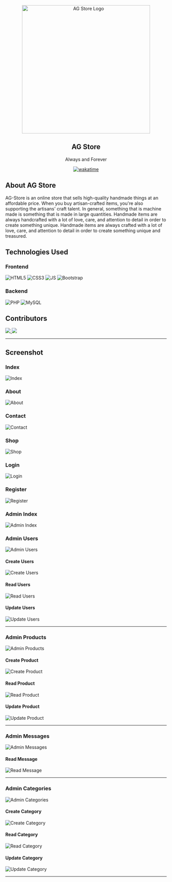 <p align="center"><a href="https://agstore.infinityfreeapp.com" target="_blank"><img src="./images/favicon.png" alt="AG Store Logo" width="400"></a>
<h2 align="center">AG Store</h2>
<p align="center">Always and Forever</p>
</p>
<p align="center">
<a href="https://wakatime.com/badge/user/d843d77e-df9e-4be5-a842-ed311ba05a54/project/dfa7c411-6918-4df4-a808-34d9d403dfe9"><img src="https://wakatime.com/badge/user/d843d77e-df9e-4be5-a842-ed311ba05a54/project/dfa7c411-6918-4df4-a808-34d9d403dfe9.svg" alt="wakatime"></a>
</p>

## About AG Store

AG-Store is an online store that sells high-quality handmade things at an affordable price. When you buy artisan-crafted items, you're also supporting the artisans' craft talent. In general, something that is machine made is something that is made in large quantities. Handmade items are always handcrafted with a lot of love, care, and attention to detail in order to create something unique. Handmade items are always crafted with a lot of love, care, and attention to detail in order to create something unique and treasured.

## Technologies Used

### Frontend
![HTML5](https://img.shields.io/badge/HTML5-FF0000?style=for-the-badge&logo=html5&logoColor=000&labelColor=E34F26)
![CSS3](https://img.shields.io/badge/CSS3-0000FF?style=for-the-badge&logo=css3&logoColor=000&labelColor=1572B6)
![JS](https://img.shields.io/badge/JavaScript-FFFF00?style=for-the-badge&logo=javascript&logoColor=000&labelColor=F7DF1E)
![Bootstrap](https://img.shields.io/badge/Bootstrap-4B00B2?style=for-the-badge&logo=bootstrap&logoColor=000&labelColor=7952B3)


### Backend
![PHP](https://img.shields.io/badge/PHP-779AB5?style=for-the-badge&logo=php&logoColor=000&labelColor=777BB4)
![MySQL](https://img.shields.io/badge/MySQL-434AA1?style=for-the-badge&logo=mysql&logoColor=000&labelColor=4479A1)

## Contributors

<a href="https://github.com/kabirdeula">
  <img src="https://github.com/kabirdeula.png?size=250">
</a>
<a href="https://github.com/bijinamaharjan">
  <img src="https://github.com/bijinamaharjan.png?size=250">
</a>

---

## Screenshot

### Index

![Index](./images/screenshot/index.png)

### About

![About](./images/screenshot/aboutus.png)

### Contact

![Contact](./images/screenshot/contactus.png)

### Shop

![Shop](./images/screenshot/shop.png)

### Login

![Login](./images/screenshot/login.png)

### Register

![Register](./images/screenshot/register.png)

### Admin Index

![Admin Index](./images/screenshot/adminIndex.png)

### Admin Users

![Admin Users](./images/screenshot/adminUsers.png)

#### Create Users

![Create Users](./images/screenshot/createUser.png)

#### Read Users

![Read Users](./images/screenshot/readUser.png)

#### Update Users

![Update Users](./images/screenshot/updateUser.png)

---

### Admin Products

![Admin Products](./images/screenshot/adminProducts.png)

#### Create Product

![Create Product](./images/screenshot/createProduct.png)

#### Read Product

![Read Product](./images/screenshot/readProduct.png)

#### Update Product

![Update Product](./images/screenshot/updateProduct.png)

---

### Admin Messages

![Admin Messages](./images/screenshot/adminMessages.png)

#### Read Message

![Read Message](./images/screenshot/readMessage.png)

---

### Admin Categories

![Admin Categories](./images/screenshot/adminCategories.png)

#### Create Category

![Create Category](./images/screenshot/createCategory.png)

#### Read Category

![Read Category](./images/screenshot/readCategory.png)

#### Update Category

![Update Category](./images/screenshot/updateCategory.png)

---